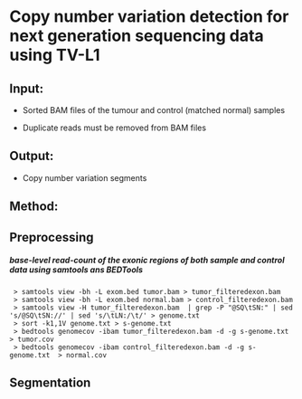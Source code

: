 # **Copy number variation detection for next generation sequencing data using TV-L1**

## **Input:**

- Sorted BAM files of the tumour and control (matched normal) samples

- Duplicate reads must be removed from BAM files

## **Output:**

- Copy number variation segments


## **Method:**

## **Preprocessing**

##### base-level read-count of the exonic regions of both sample and control data using samtools ans BEDTools

```
 > samtools view -bh -L exom.bed tumor.bam > tumor_filteredexon.bam
 > samtools view -bh -L exom.bed normal.bam > control_filteredexon.bam
 > samtools view -H tumor_filteredexon.bam  | grep -P "@SQ\tSN:" | sed 's/@SQ\tSN://' | sed 's/\tLN:/\t/' > genome.txt
 > sort -k1,1V genome.txt > s-genome.txt
 > bedtools genomecov -ibam tumor_filteredexon.bam -d -g s-genome.txt  > tumor.cov
 > bedtools genomecov -ibam control_filteredexon.bam -d -g s-genome.txt  > normal.cov
```


## **Segmentation**
